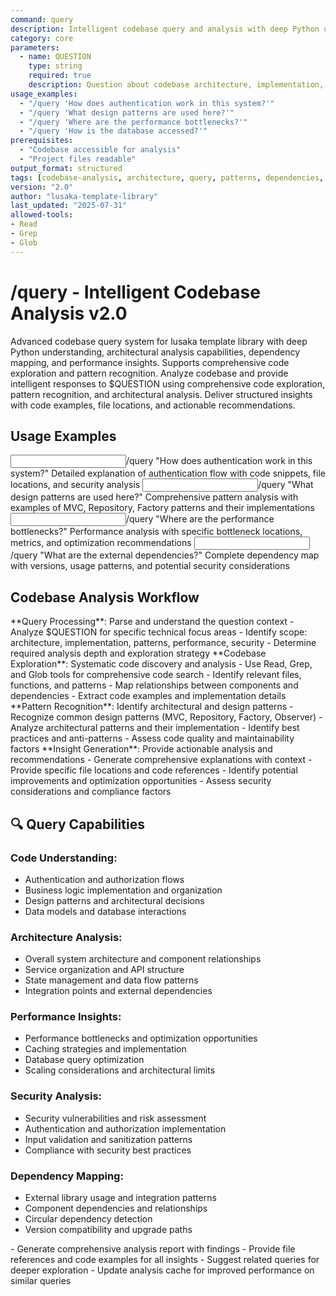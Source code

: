 ```yaml
---
command: query
description: Intelligent codebase query and analysis with deep Python understanding and architectural insights
category: core
parameters: 
  - name: QUESTION
    type: string
    required: true
    description: Question about codebase architecture, implementation, patterns, or dependencies
usage_examples:
  - "/query 'How does authentication work in this system?'"
  - "/query 'What design patterns are used here?'"
  - "/query 'Where are the performance bottlenecks?'"
  - "/query 'How is the database accessed?'"
prerequisites: 
  - "Codebase accessible for analysis"
  - "Project files readable"
output_format: structured
tags: [codebase-analysis, architecture, query, patterns, dependencies, v2-enhanced]
version: "2.0"
author: "lusaka-template-library"
last_updated: "2025-07-31"
allowed-tools:
- Read
- Grep
- Glob
---
```


# /query - Intelligent Codebase Analysis v2.0

<context type="project">
Advanced codebase query system for lusaka template library with deep Python understanding, architectural analysis capabilities, dependency mapping, and performance insights. Supports comprehensive code exploration and pattern recognition.
</context>

<instructions>
Analyze codebase and provide intelligent responses to $QUESTION using comprehensive code exploration, pattern recognition, and architectural analysis. Deliver structured insights with code examples, file locations, and actionable recommendations.
</instructions>

## Usage Examples

<examples>
<example>
<input>/query "How does authentication work in this system?"</input>
<expected_output>Detailed explanation of authentication flow with code snippets, file locations, and security analysis</expected_output>
</example>
<example>
<input>/query "What design patterns are used here?"</input>
<expected_output>Comprehensive pattern analysis with examples of MVC, Repository, Factory patterns and their implementations</expected_output>
</example>
<example>
<input>/query "Where are the performance bottlenecks?"</input>
<expected_output>Performance analysis with specific bottleneck locations, metrics, and optimization recommendations</expected_output>
</example>
<example>
<input>/query "What are the external dependencies?"</input>
<expected_output>Complete dependency map with versions, usage patterns, and potential security considerations</expected_output>
</example>
</examples>

## Codebase Analysis Workflow

<workflow type="sequential">
<task priority="high">
**Query Processing**: Parse and understand the question context
- Analyze $QUESTION for specific technical focus areas
- Identify scope: architecture, implementation, patterns, performance, security
- Determine required analysis depth and exploration strategy
</task>

<task priority="high">
**Codebase Exploration**: Systematic code discovery and analysis
- Use Read, Grep, and Glob tools for comprehensive code search
- Identify relevant files, functions, and patterns
- Map relationships between components and dependencies
- Extract code examples and implementation details
</task>

<task priority="high">
**Pattern Recognition**: Identify architectural and design patterns
- Recognize common design patterns (MVC, Repository, Factory, Observer)
- Analyze architectural patterns and their implementation
- Identify best practices and anti-patterns
- Assess code quality and maintainability factors
</task>

<task priority="medium">
**Insight Generation**: Provide actionable analysis and recommendations
- Generate comprehensive explanations with context
- Provide specific file locations and code references
- Identify potential improvements and optimization opportunities
- Assess security considerations and compliance factors
</task>
</workflow>

## 🔍 Query Capabilities

### **Code Understanding:**
- Authentication and authorization flows
- Business logic implementation and organization
- Design patterns and architectural decisions
- Data models and database interactions

### **Architecture Analysis:**
- Overall system architecture and component relationships
- Service organization and API structure
- State management and data flow patterns
- Integration points and external dependencies

### **Performance Insights:**
- Performance bottlenecks and optimization opportunities
- Caching strategies and implementation
- Database query optimization
- Scaling considerations and architectural limits

### **Security Analysis:**
- Security vulnerabilities and risk assessment
- Authentication and authorization implementation
- Input validation and sanitization patterns
- Compliance with security best practices

### **Dependency Mapping:**
- External library usage and integration patterns
- Component dependencies and relationships
- Circular dependency detection
- Version compatibility and upgrade paths

<automation trigger="completion">
- Generate comprehensive analysis report with findings
- Provide file references and code examples for all insights
- Suggest related queries for deeper exploration
- Update analysis cache for improved performance on similar queries
</automation>